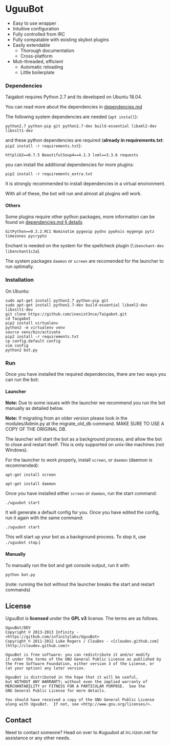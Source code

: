 # UguuBot

* Easy to use wrapper
* Intuitive configuration
* Fully controlled from IRC
* Fully compatable with existing skybot plugins
* Easily extendable
  * Thorough documentation
  * Cross-platform
* Muti-threaded, efficient
  * Automatic reloading
  * Little boilerplate

### Dependencies
Taigabot requires Python 2.7 and its developed on Ubuntu 18.04.

You can read more about the dependencies in [dependencies.md](dependencies.md)

The following system dependencies are needed (`apt install`):

    python2.7 python-pip git python2.7-dev build-essential libxml2-dev libxslt1-dev

and these python dependencies are required (__already in requirements.txt__: `pip2 install -r requirements.txt`):

    httplib2==0.7.5 BeautifulSoup4==4.1.3 lxml==3.3.6 requests

you can install the additional dependencies for more plugins:

    pip2 install -r requirements_extra.txt

It is strongly recommended to install dependencies in a virtual environment.

With all of these, the bot will run and almost all plugins will work.

#### Others

Some plugins require other python packages, more information can be found on [dependencies.md § details](dependencies.md#details)

    GitPython==0.3.2.RC1 Nominatim pygeoip pydns pywhois mygengo pytz timezones pycrypto

Enchant is needed on the system for the spellcheck plugin (`libenchant-dev libenchant1c2a`).

The system packages `daemon` or `screen` are recomended for the launcher to run optimally.

### Installation
On Ubuntu:

    sudo apt-get install python2.7 python-pip git
    sudo apt-get install python2.7-dev build-essential libxml2-dev libxslt1-dev
    git clone https://github.com/inexist3nce/Taigabot.git
    cd Taigabot
    pip2 install virtualenv
    python2 -m virtualenv venv
    source venv/bin/activate
    pip2 install -r requirements.txt
    cp config.default config
    vim config
    python2 bot.py

### Run

Once you have installed the required dependencies, there are two ways you can run the bot:

#### Launcher

**Note:** Due to some issues with the launcher we recommend you run the bot manually as detailed below.

**Note:** If migrating from an older version please look in the modules/Admin.py at the migrate_old_db command. MAKE SURE TO USE A COPY OF THE ORIGINAL DB.

The launcher will start the bot as a background process, and allow the bot to close and restart itself. This is only supported on unix-like machines (not Windows).

For the launcher to work properly, install `screen`, or `daemon` (daemon is recommended):

`apt-get install screen`

`apt-get install daemon`

Once you have installed either `screen` or `daemon`, run the start command:

`./uguubot start`

It will generate a default config for you.  Once you have edited the config, run it again with the same command:

`./uguubot start`

This will start up your bot as a background process. To stop it, use `./uguubot stop`.)

#### Manually

To manually run the bot and get console output, run it with:

`python bot.py`

(note: running the bot without the launcher breaks the start and restart commands)

## License

UguuBot is **licensed** under the **GPL v3** license. The terms are as follows.

    UguuBot/DEV
    Copyright © 2013-2013 Infinity - <https://github.com/infinitylabs/UguuBot>
    Copyright © 2011-2012 Luke Rogers / ClouDev - <[cloudev.github.com](http://cloudev.github.com)>

    UguuBot is free software: you can redistribute it and/or modify
    it under the terms of the GNU General Public License as published by
    the Free Software Foundation, either version 3 of the License, or
    (at your option) any later version.

    UguuBot is distributed in the hope that it will be useful,
    but WITHOUT ANY WARRANTY; without even the implied warranty of
    MERCHANTABILITY or FITNESS FOR A PARTICULAR PURPOSE.  See the
    GNU General Public License for more details.

    You should have received a copy of the GNU General Public License
    along with UguuBot.  If not, see <http://www.gnu.org/licenses/>.

## Contact

Need to contact someone? Head on over to #uguubot at irc.rizon.net for assistance or any other needs.

